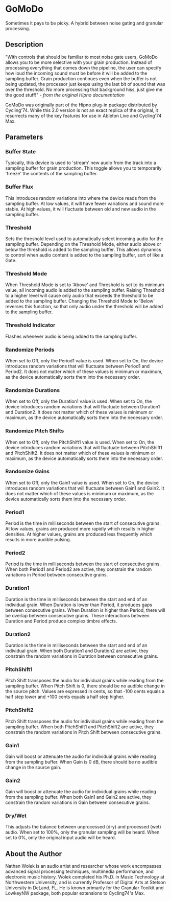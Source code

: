 # GoMoDo

Sometimes it pays to be picky.
A hybrid between noise gating and granular processing.

## Description

"With controls that should be familiar to most noise gate users, GoMoDo allows you to be more selective with your grain production. Instead of processing everything that comes down the pipeline, the user can specify how loud the incoming sound must be before it will be added to the sampling buffer. Grain production continues even when the buffer is not being updated, the processor just keeps using the last bit of sound that was over the threshold. No more processing that background hiss, just give me the good stuff!" - *from the original Hipno documentation* 

GoMoDo was originally part of the Hipno plug-in package distributed by Cycling'74. While this 2.0 version is not an exact replica of the original, it resurrects many of the key features for use in Ableton Live and Cycling'74 Max.

## Parameters

### Buffer State

Typically, this device is used to 'stream' new audio from the track into a sampling buffer for grain production. This toggle allows you to temporarily 'freeze' the contents of the sampling buffer.

### Buffer Flux

This introduces random variations into where the device reads from the sampling buffer. At low values, it will have fewer variations and sound more stable. At high values, it will fluctuate between old and new audio in the sampling buffer.

### Threshold

Sets the threshold level used to automatically select incoming audio for the sampling buffer. Depending on the Threshold Mode, either audio above or below the threshold is added to the sampling buffer. This allows dynamics to control when audio content is added to the sampling buffer, sort of like a Gate.

### Threshold Mode

When Threshold Mode is set to 'Above' and Threshold is set to its minimum value, all incoming audio is added to the sampling buffer. Raising Threshold to a higher level will cause only audio that exceeds the threshold to be added to the sampling buffer. Changing the Threshold Mode to 'Below' reverses this function, so that only audio under the threshold will be added to the sampling buffer.

### Threshold Indicator 

Flashes whenever audio is being added to the sampling buffer.

### Randomize Periods

When set to Off, only the Period1 value is used. When set to On, the device introduces random variations that will fluctuate between Period1 and Period2. It does not matter which of these values is minimum or maximum, as the device automatically sorts them into the necessary order.

### Randomize Durations

When set to Off, only the Duration1 value is used. When set to On, the device introduces random variations that will fluctuate between Duration1 and Duration2. It does not matter which of these values is minimum or maximum, as the device automatically sorts them into the necessary order.

### Randomize Pitch Shifts

When set to Off, only the PitchShift1 value is used. When set to On, the device introduces random variations that will fluctuate between PitchShift1 and PitchShift2. It does not matter which of these values is minimum or maximum, as the device automatically sorts them into the necessary order.

### Randomize Gains

When set to Off, only the Gain1 value is used. When set to On, the device introduces random variations that will fluctuate between Gain1 and Gain2. It does not matter which of these values is minimum or maximum, as the device automatically sorts them into the necessary order.

### Period1

Period is the time in milliseconds between the start of consecutive grains. At low values, grains are produced more rapidly which results in higher densities. At higher values, grains are produced less frequently which results in more audible pulsing.

### Period2

Period is the time in milliseconds between the start of consecutive grains. When both Period1 and Period2 are active, they constrain the random variations in Period between consecutive grains.

### Duration1

Duration is the time in milliseconds between the start and end of an individual grain. When Duration is lower than Period, it produces gaps between consecutive grains. When Duration is higher than Period, there will be overlap between consecutive grains. These interactions between Duration and Period produce complex timbre effects.

### Duration2

Duration is the time in milliseconds between the start and end of an individual grain. When both Duration1 and Duration2 are active, they constrain the random variations in Duration between consecutive grains.

### PitchShift1

Pitch Shift transposes the audio for individual grains while reading from the sampling buffer. When Pitch Shift is 0, there should be no audible change in the source pitch. Values are expressed in cents, so that -100 cents equals a half step lower and +100 cents equals a half step higher. 

### PitchShift2

Pitch Shift transposes the audio for individual grains while reading from the sampling buffer. When both PitchShift1 and PitchShift2 are active, they constrain the random variations in Pitch Shift between consecutive grains.

### Gain1

Gain will boost or attenuate the audio for individual grains while reading from the sampling buffer. When Gain is 0 dB, there should be no audible change in the source gain.

### Gain2

Gain will boost or attenuate the audio for individual grains while reading from the sampling buffer. When both Gain1 and Gain2 are active, they constrain the random variations in Gain between consecutive grains.

### Dry/Wet

This adjusts the balance between unprocessed (dry) and processed (wet) audio. When set to 100%, only the granular sampling will be heard. When set to 0%, only the original input audio will be heard. 

## About the Author

Nathan Wolek is an audio artist and researcher whose work encompasses advanced signal processing techniques, multimedia performance, and electronic music history. Wolek completed his Ph.D. in Music Technology at Northwestern University, and is currently Professor of Digital Arts at Stetson University in DeLand, FL. He is known primarily for the Granular Toolkit and LowkeyNW package, both popular extensions to Cycling74's Max. 


